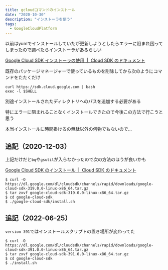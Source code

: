 ```yaml
---
title: gcloudコマンドのインストール
date: "2020-10-30"
description: "インストーラを使う"
tags:
  - GoogleCloudPlatform
---
```


以前はyumでインストールしていたが更新しようとしたらエラーに阻まれ困ってしまったので調べたらインストーラがあるらしい

[Google Cloud SDK インストーラの使用  |  Cloud SDK のドキュメント](https://cloud.google.com/sdk/docs/downloads-interactive?hl=ja)

既存のパッケージマネージャーで使っているものを削除してから次のようにコマンドをたたくだけ

```shell
curl https://sdk.cloud.google.com | bash
exec -l $SHELL
```

別途インストールされたディレクトリへのパスを追加する必要がある

<!-- textlint-disable ja-technical-writing/ja-no-weak-phrase -->
特にエラーに阻まれることなくインストールできたので今後この方法で行こうと思う
<!-- textlint-enable ja-technical-writing/ja-no-weak-phrase -->

本当インストールに時間掛けるの無駄以外の何物でもないので…

## 追記（2020-12-03）

上記だけだと`bq`や`gsutil`が入らなかったので次の方法のほうが良いかも

[Google Cloud SDK のインストール  |  Cloud SDK のドキュメント](https://cloud.google.com/sdk/docs/install?hl=JA#installation_instructions)

```shell
$ curl -O https://dl.google.com/dl/cloudsdk/channels/rapid/downloads/google-cloud-sdk-319.0.0-linux-x86_64.tar.gz
$ tar zxvf google-cloud-sdk-319.0.0-linux-x86_64.tar.gz
$ cd google-cloud-sdk
$ ./google-cloud-sdk/install.sh
```

## 追記（2022-06-25）

`version 391`ではインストールスクリプトの置き場所が変わってた

```shell
$ curl -O https://dl.google.com/dl/cloudsdk/channels/rapid/downloads/google-cloud-sdk-391.0.0-linux-x86_64.tar.gz
$ tar zxvf google-cloud-sdk-391.0.0-linux-x86_64.tar.gz
$ cd google-cloud-sdk
$ ./install.sh
```